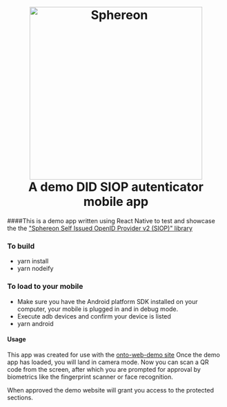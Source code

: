 <h1 align="center">
  <br>
  <a href="https://www.sphereon.com"><img src="https://sphereon.com/content/themes/sphereon/assets/img/logo.svg" alt="Sphereon" width="400"></a>
  <br>A demo DID SIOP autenticator mobile app    
  <br>
</h1>

####This is a demo app written using React Native to test and showcase the the ["Sphereon Self Issued OpenID Provider v2 (SIOP)" library](https://github.com/Sphereon-Opensource/did-auth-siop)


### To build
- yarn install
- yarn nodeify

### To load to your mobile
- Make sure you have the Android platform SDK installed on your computer, your mobile is plugged in and in debug mode.
- Execute adb devices and confirm your device is listed
- yarn android


#### Usage
This app was created for use with the [onto-web-demo site](https://github.com/Sphereon-OpenSource/onto-web-demo)
Once the demo app has loaded, you will land in camera mode. Now you can scan a QR code from the screen,
after which you are prompted for approval by biometrics like the fingerprint scanner or face recognition.

When approved the demo website will grant you access to the protected sections.
